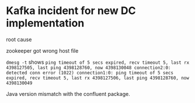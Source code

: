 # Kafka incident for new DC implementation

root cause

zookeeper got wrong host file
 
 `dmesg -t` shows
 `ping timeout of 5 secs expired, recv timeout 5, last rx 4398127505, last ping 4398128760, now 4398130048
 connection2:0: detected conn error (1022)
 connection1:0: ping timeout of 5 secs expired, recv timeout 5, last rx 4398127506, last ping 4398128760, now 4398130049`

Java version mismatch with the confluent package.
